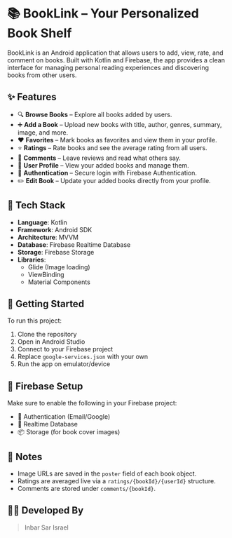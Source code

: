 # 📚 BookLink – Your Personalized Book Shelf

BookLink is an Android application that allows users to add, view, rate, and comment on books. Built with Kotlin and Firebase,
the app provides a clean interface for managing personal reading experiences and discovering books from other users.

## ✨ Features

- 🔍 **Browse Books** – Explore all books added by users.
- ➕ **Add a Book** – Upload new books with title, author, genres, summary, image, and more.
- ❤️ **Favorites** – Mark books as favorites and view them in your profile.
- ⭐ **Ratings** – Rate books and see the average rating from all users.
- 💬 **Comments** – Leave reviews and read what others say.
- 👤 **User Profile** – View your added books and manage them.
- 🔐 **Authentication** – Secure login with Firebase Authentication.
- ✏️ **Edit Book** – Update your added books directly from your profile.

## 🧰 Tech Stack

- **Language**: Kotlin
- **Framework**: Android SDK
- **Architecture**: MVVM
- **Database**: Firebase Realtime Database
- **Storage**: Firebase Storage
- **Libraries**:
    - Glide (Image loading)
    - ViewBinding
    - Material Components

## 🚀 Getting Started

To run this project:

1. Clone the repository
2. Open in Android Studio
3. Connect to your Firebase project
4. Replace `google-services.json` with your own
5. Run the app on emulator/device

## 🔐 Firebase Setup

Make sure to enable the following in your Firebase project:

- 🔐 Authentication (Email/Google)
- 💾 Realtime Database
- 📦 Storage (for book cover images)

## 📌 Notes

- Image URLs are saved in the `poster` field of each book object.
- Ratings are averaged live via a `ratings/{bookId}/{userId}` structure.
- Comments are stored under `comments/{bookId}`.

## 🧑‍💻 Developed By

> Inbar Sar Israel